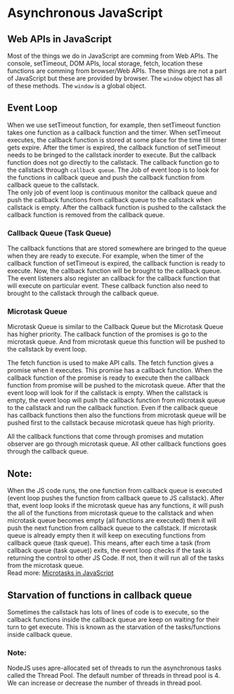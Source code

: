 # Asynchronous JavaScript

## Web APIs in JavaScript
Most of the things we do in JavaScript are comming from Web APIs. The console, setTimeout, DOM APIs, local storage, fetch, location these functions are comming from browser/Web APIs. These things are not a part of JavaScript but these are provided by browser. The `window` object has all of these methods. The `window` is a global object.

## Event Loop
When we use setTimeout function, for example, then setTimeout function takes one function as a callback function and the timer. When setTimeout executes, the callback function is stored at some place for the time till timer gets expire. After the timer is expired, the callback function of setTimeout needs to be bringed to the callstack inorder to execute. But the callback function does not go directly to the callstack. The callback function go to the callstack through `callback queue`. The Job of event loop is to look for the functions in callback queue and push the callback function from callback queue to the callstack.<br>
The only job of event loop is continuous monitor the callback queue and push the callback functions from callback queue to the callstack when callstack is empty. After the callback function is pushed to the callstack the callback function is removed from the callback queue.

### Callback Queue (Task Queue)
The callback functions that are stored somewhere are bringed to the queue when they are ready to execute. For example, when the timer of the callback function of setTimeout is expired, the callback function is ready to execute. Now, the callback function will be brought to the callback queue.<br>
The event listeners also register an callback for the callback function that will execute on particular event. These callback function also need to brought to the callstack through the callback queue.

### Microtask Queue
Microtask Queue is similar to the Callback Queue but the Microtask Queue has higher priority. The callback function of the promises is go to the microtask queue. And from microtask queue this function will be pushed to the callstack by event loop.

The fetch function is used to make API calls. The fetch function gives a promise when it executes. This promise has a callback function. When the callback function of the promise is ready to execute then the callback function from promise will be pushed to the microtask queue. After that the event loop will look for if the callstack is empty. When the callstack is empty, the event loop will push the callback function from microtask queue to the callstack and run the callback function. Even if the callback queue has callback functions then also the functions from microtask queue will be pushed first to the callstack because microtask queue has high priority.

All the callback functions that come through promises and mutation observer are go through microtask queue.
All other callback functions goes through the callback queue.

## Note:
When the JS code runs, the one function from callback queue is executed (event loop pushes the function from callback queue to JS callstack). After that, event loop looks if the microtask queue has any functions, it will push the all of the functions from microtask queue to the callstack and when microtask queue becomes empty (all functions are executed) then it will push the next function from callback queue to the callstack. If microtask queue is already empty then it will keep on executing functions from callback queue (task queue). This means, after each time a task (from callback queue (task queue)) exits, the event loop checks if the task is returning the control to other JS Code. If not, then it will run all of the tasks from the microtask queue.  
Read more: [Microtasks in JavaScript](https://developer.mozilla.org/en-US/docs/Web/API/HTML_DOM_API/Microtask_guide#microtasks)

## Starvation of functions in callback queue
Sometimes the callstack has lots of lines of code is to execute, so the callback functions inside the callback queue are keep on waiting for their turn to get execute. This is known as the starvation of the tasks/functions inside callback queue.

 ### Note:

 NodeJS uses apre-allocated set of threads to run the asynchronous tasks called the Thread Pool. The default number of threads in thread pool is 4. We can increase or decrease the number of threads in thread pool.
